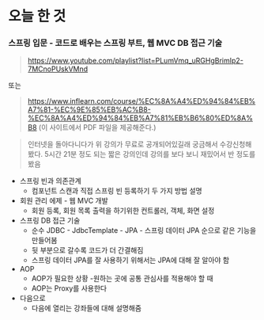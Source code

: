# 오늘 한 것

### 스프링 입문 - 코드로 배우는 스프링 부트, 웹 MVC DB 접근 기술

> https://www.youtube.com/playlist?list=PLumVmq_uRGHgBrimIp2-7MCnoPUskVMnd

또는

> https://www.inflearn.com/course/%EC%8A%A4%ED%94%84%EB%A7%81-%EC%9E%85%EB%AC%B8-%EC%8A%A4%ED%94%84%EB%A7%81%EB%B6%80%ED%8A%B8 (이 사이트에서 PDF 파일을 제공해준다.)

> 인터넷을 돌아다니다가 위 강의가 무료로 공개되어있길래 궁금해서 수강신청해봤다. 5시간 21분 정도 되는 짧은 강의인데 강의를 보다 보니 재밌어서 반 정도를 봤음

- 스프링 빈과 의존관계
    - 컴포넌트 스캔과 직접 스프링 빈 등록하기 두 가지 방법 설명
- 회원 관리 에제 - 웹 MVC 개발
    - 회원 등록, 회원 목록 출력을 하기위한 컨트롤러, 객체, 화면 설정
- 스프링 DB 접근 기술
    - 순수 JDBC - JdbcTemplate - JPA - 스프링 데이터 JPA 순으로 같은 기능을 만들어봄
    - 뒷 부분으로 갈수록 코드가 더 간결해짐
    - 스프링 데이터 JPA를 잘 사용하기 위해서는 JPA에 대해 잘 알아야 함
- AOP
    - AOP가 필요한 상황
        -원하는 곳에 공통 관심사를 적용해야 할 때
    - AOP는 Proxy를 사용한다
- 다음으로
    - 다음에 열리는 강좌들에 대해 설명해줌
